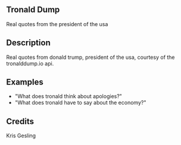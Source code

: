 ## Tronald Dump
Real quotes from the president of the usa

## Description
Real quotes from donald trump, president of the usa, courtesy of the tronalddump.io api.

## Examples
 - "What does tronald think about apologies?"
 - "What does tronald have to say about the economy?"


## Credits
Kris Gesling


